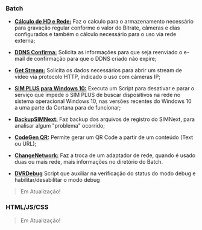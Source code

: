 ### Batch
- [**Cálculo de HD e Rede:**](https://github.com/pasheko/PashekoDrive/blob/master/Old/Calculo%20de%20HD%20e%20Rede.bat "Source")  Faz o calculo para o armazenamento necessário para gravação regular conforme o valor do Bitrate, câmeras e dias configurados e também o cálculo necessário para o uso 	via rede externa;
- [**DDNS Confirma:**](https://github.com/pasheko/PashekoDrive/blob/master/Old/DDNS%20confirma.bat "Source") Solicita as informações para que seja reenviado o e-mail de confirmação para que o DDNS criado não expire;
- [**Get Stream:**](https://github.com/pasheko/PashekoDrive/blob/master/Old/GetStream.bat "Source") Solicita os dados necessários para abrir um stream de vídeo via protocolo HTTP, indicado o uso com câmeras IP;
- [**SIM PLUS para Windows 10:**](https://github.com/pasheko/PashekoDrive/blob/master/Old/SIM%20PLUS%20para%20Windows%2010.bat "Source") Executa um Script para desativar e parar o serviço que impede o SIM PLUS de buscar dispositivos na rede no sistema operacional Windows 10, nas versões recentes do Windows 10 a uma parte da Cortana para de funcionar;
- [**BackupSIMNext:**](https://github.com/pasheko/PashekoDrive/tree/master/Backup%20SIM%20Next "Source") Faz backup dos arquivos de registro do SIMNext, para analisar algum "problema" ocorrido;
- [**CodeGen QR:**](https://github.com/pasheko/PashekoDrive/tree/master/CodeGen%20QR%2B "Source") Permite gerar um QR Code a partir de um conteúdo (Text ou URL);
- [**ChangeNetwork:**](https://github.com/pasheko/PashekoDrive/tree/master/ChangeNetwork "Source") Faz a troca de um adaptador de rede, quando é usado duas ou mais rede, mais informações no diretório do Batch.

- [**DVRDebug**](https://github.com/pasheko/PashekoDrive/blob/master/Old/debug.bat "Source") Script que auxiliar na verificação do status do modo debug e habilitar/desabilitar o modo debug

> Em Atualização!

### HTML/JS/CSS

> Em Atualização!
